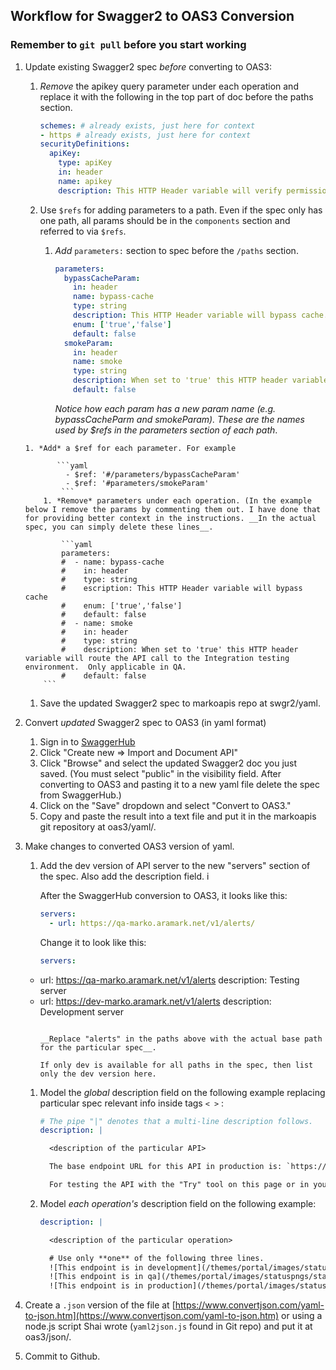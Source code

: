 ## Workflow for Swagger2 to OAS3 Conversion

### Remember to `git pull` before you start working

1. Update existing Swagger2 spec *before* converting to OAS3:

   1. *Remove* the apikey query parameter under each operation and replace it with the following in the top part of doc before the paths section.

      ```yaml
      schemes: # already exists, just here for context
      - https # already exists, just here for context
      securityDefinitions:
        apiKey:
          type: apiKey
          in: header
          name: apikey
          description: This HTTP Header variable will verify permissions.
      ```
      
     1. Use `$refs` for adding parameters to a path. Even if the spec only has one path, all params should be in the `components` section and referred to via `$refs`.

           1. *Add* `parameters:` section to spec before the `/paths` section.   

               ```yaml
               parameters:
                 bypassCacheParam:
                   in: header
                   name: bypass-cache
                   type: string
                   description: This HTTP Header variable will bypass cache.
                   enum: ['true','false']
                   default: false
                 smokeParam:
                   in: header
                   name: smoke
                   type: string
                   description: When set to 'true' this HTTP header variable will route the API call to the Integration testing environment.  Only applicable in QA.
                   default: false
               ```
               *Notice how each param has a new param name (e.g. bypassCacheParm and smokeParam). These are the names used by $refs in the parameters section of each path*.

	   1. *Add* a $ref for each parameter. For example

              ```yaml	   
                - $ref: '#/parameters/bypassCacheParam'
                - $ref: '#parameters/smokeParam'
               ```
           1. *Remove* parameters under each operation. (In the example below I remove the params by commenting them out. I have done that for providing better context in the instructions. __In the actual spec, you can simply delete these lines__.

               ```yaml
               parameters:
               #  - name: bypass-cache
               #    in: header
               #    type: string
               #    escription: This HTTP Header variable will bypass cache
               #    enum: ['true','false']
               #    default: false
               #  - name: smoke
               #    in: header
               #    type: string
               #    description: When set to 'true' this HTTP header variable will route the API call to the Integration testing environment.  Only applicable in QA.
               #    default: false
	       ```


    1. Save the updated Swagger2 spec to markoapis repo at swgr2/yaml.
   
1. Convert *updated* Swagger2 spec to OAS3 (in yaml format)
    1. Sign in to [SwaggerHub](https://app.swaggerhub.com/login)
    1. Click "Create new => Import and Document API"
    1. Click "Browse" and select the updated Swagger2 doc you just saved. (You must select "public" in the visibility field. After converting to OAS3 and pasting it to a new yaml file  delete the spec from SwaggerHub.)
    1. Click on the "Save" dropdown and select "Convert to OAS3."
    1. Copy and paste the result into a text file and put it in the markoapis git repository at oas3/yaml/.

1. Make changes to converted OAS3 version of yaml. 

    1. Add the dev version of API server to the new "servers" section of the spec. Also add the description field. i
       
       After the SwaggerHub conversion to OAS3, it looks like this:
       
       ```yaml
       servers:
         - url: https://qa-marko.aramark.net/v1/alerts/
       ```
       Change it to look like this:
       ```yaml
       servers:
	 - url: https://qa-marko.aramark.net/v1/alerts
	   description: Testing server
	 - url: https://dev-marko.aramark.net/v1/alerts
	   description: Development server
       ```

       __Replace "alerts" in the paths above with the actual base path for the particular spec__.

       If only dev is available for all paths in the spec, then list only the dev version here. 
       
    1. Model the *global* description field on the following example replacing particular spec relevant info inside tags `< >` :

       ```yaml
       # The pipe "|" denotes that a multi-line description follows.
       description: | 
       
         <description of the particular API>
       
         The base endpoint URL for this API in production is: `https://marko.aramark.net/v1/<base path>`.
       
         For testing the API with the "Try" tool on this page or in your app, use either our testing server "qa-marko" or our development server "dev-marko".
       ```
       
    1. Model *each operation's* description field on the following example:

       ```yaml
       description: |
       
         <description of the particular operation>

         # Use only **one** of the following three lines. 
         ![This endpoint is in development](/themes/portal/images/statuspngs/statusdev.png)
         ![This endpoint is in qa](/themes/portal/images/statuspngs/statusqa.png)
         ![This endpoint is in production](/themes/portal/images/statuspngs/statusprod.png)
       ```  	 
1. Create a `.json` version of the file at [https://www.convertjson.com/yaml-to-json.htm](https://www.convertjson.com/yaml-to-json.htm) or using a node.js script Shai wrote (`yaml2json.js` found in Git repo) and put it at oas3/json/.

1. Commit to Github.


